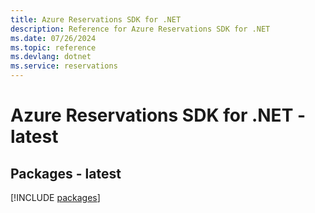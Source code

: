 ```yaml
---
title: Azure Reservations SDK for .NET
description: Reference for Azure Reservations SDK for .NET
ms.date: 07/26/2024
ms.topic: reference
ms.devlang: dotnet
ms.service: reservations
---
```

# Azure Reservations SDK for .NET - latest
## Packages - latest
[!INCLUDE [packages](reservations-index.md)]